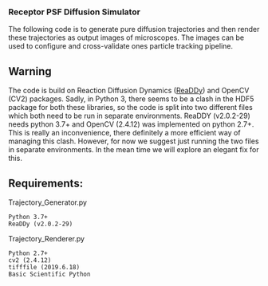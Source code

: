 ### Receptor PSF Diffusion Simulator

The following code is to generate pure diffusion trajectories and then render these trajectories as output images of microscopes. The images can be used to configure and cross-validate ones particle tracking pipeline. 

## Warning 
The code is build on Reaction Diffusion Dynamics ([ReaDDy](https://github.com/readdy/readdy)) and OpenCV (CV2) packages. Sadly, in Python 3, there seems to be a clash in the HDF5 package for both these libraries, so the code is split into two different files which both need to be run in separate environments. ReaDDY (v2.0.2-29) needs python 3.7+  and OpenCV (2.4.12) was implemented on python 2.7+. This is really an inconvenience, there definitely a more efficient way of managing this clash.  However, for now we suggest just running the two files in separate environments. In the mean time we will explore an elegant fix for this. 


## Requirements:

Trajectory_Generator.py

	Python 3.7+
	ReaDDy (v2.0.2-29)
	
Trajectory_Renderer.py

	Python 2.7+
	cv2 (2.4.12)
	tifffile (2019.6.18)
	Basic Scientific Python

